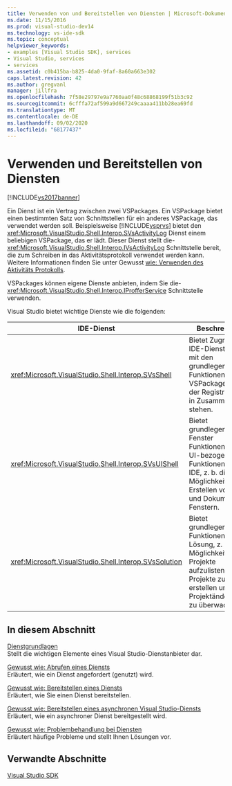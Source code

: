 ```yaml
---
title: Verwenden von und Bereitstellen von Diensten | Microsoft-Dokumentation
ms.date: 11/15/2016
ms.prod: visual-studio-dev14
ms.technology: vs-ide-sdk
ms.topic: conceptual
helpviewer_keywords:
- examples [Visual Studio SDK], services
- Visual Studio, services
- services
ms.assetid: c0b415ba-b825-4da0-9faf-8a60a663e302
caps.latest.revision: 42
ms.author: gregvanl
manager: jillfra
ms.openlocfilehash: 7f58e29797e9a7760aa0f48c68868199f51b3c92
ms.sourcegitcommit: 6cfffa72af599a9d667249caaaa411bb28ea69fd
ms.translationtype: MT
ms.contentlocale: de-DE
ms.lasthandoff: 09/02/2020
ms.locfileid: "68177437"
---
```

# <a name="using-and-providing-services"></a>Verwenden und Bereitstellen von Diensten
[!INCLUDE[vs2017banner](../includes/vs2017banner.md)]

Ein Dienst ist ein Vertrag zwischen zwei VSPackages. Ein VSPackage bietet einen bestimmten Satz von Schnittstellen für ein anderes VSPackage, das verwendet werden soll. Beispielsweise [!INCLUDE[vsprvs](../includes/vsprvs-md.md)] bietet den <xref:Microsoft.VisualStudio.Shell.Interop.SVsActivityLog> Dienst einem beliebigen VSPackage, das er lädt. Dieser Dienst stellt die- <xref:Microsoft.VisualStudio.Shell.Interop.IVsActivityLog> Schnittstelle bereit, die zum Schreiben in das Aktivitätsprotokoll verwendet werden kann. Weitere Informationen finden Sie unter Gewusst [wie: Verwenden des Aktivitäts Protokolls](../extensibility/how-to-use-the-activity-log.md).  
  
 VSPackages können eigene Dienste anbieten, indem Sie die- <xref:Microsoft.VisualStudio.Shell.Interop.IProfferService> Schnittstelle verwenden.  
  
 Visual Studio bietet wichtige Dienste wie die folgenden:  
  
|IDE-Dienst|Beschreibung|  
|-----------------|-----------------|  
|<xref:Microsoft.VisualStudio.Shell.Interop.SVsShell>|Bietet Zugriff auf IDE-Dienste, die mit den grundlegenden Funktionen, VSPackages und der Registrierung in Zusammenhang stehen.|  
|<xref:Microsoft.VisualStudio.Shell.Interop.SVsUIShell>|Bietet grundlegende Fenster Funktionen und UI-bezogene Funktionen in der IDE, z. b. die Möglichkeit zum Erstellen von Tools und Dokument Fenstern.|  
|<xref:Microsoft.VisualStudio.Shell.Interop.SVsSolution>|Bietet grundlegende Funktionen für die Lösung, z. b. die Möglichkeit, Projekte aufzulisten, neue Projekte zu erstellen und Projektänderungen zu überwachen.|  
  
## <a name="in-this-section"></a>In diesem Abschnitt  
 [Dienstgrundlagen](../extensibility/internals/service-essentials.md)  
 Stellt die wichtigen Elemente eines Visual Studio-Dienstanbieter dar.  
  
 [Gewusst wie: Abrufen eines Diensts](../extensibility/how-to-get-a-service.md)  
 Erläutert, wie ein Dienst angefordert (genutzt) wird.  
  
 [Gewusst wie: Bereitstellen eines Diensts](../extensibility/how-to-provide-a-service.md)  
 Erläutert, wie Sie einen Dienst bereitstellen.  
  
 [Gewusst wie: Bereitstellen eines asynchronen Visual Studio-Diensts](../extensibility/how-to-provide-an-asynchronous-visual-studio-service.md)  
 Erläutert, wie ein asynchroner Dienst bereitgestellt wird.  
  
 [Gewusst wie: Problembehandlung bei Diensten](../extensibility/how-to-troubleshoot-services.md)  
 Erläutert häufige Probleme und stellt Ihnen Lösungen vor.  
  
## <a name="related-sections"></a>Verwandte Abschnitte  
 [Visual Studio SDK](../extensibility/visual-studio-sdk.md)
